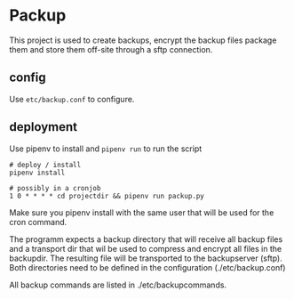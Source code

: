 # Packup
This project is used to create backups, encrypt the backup files package them and store them off-site through a sftp connection. 

## config
Use `etc/backup.conf` to configure. 

## deployment
Use pipenv to install and `pipenv run` to run the script
```
# deploy / install
pipenv install

# possibly in a cronjob
1 0 * * * * cd projectdir && pipenv run packup.py
```
Make sure you pipenv install with the same user that will be used for the cron command.

The programm expects a backup directory that will receive all backup files and a transport dir that wil be used to compress and encrypt all files in the backupdir. The resulting file will be transported to the backupserver (sftp). Both directories need to be defined in the configuration (./etc/backup.conf)

All backup commands are listed in ./etc/backupcommands. 